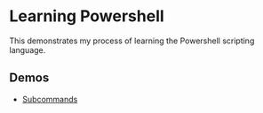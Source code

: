 # Learning Powershell

This demonstrates my process of learning the Powershell scripting language.

## Demos

- [Subcommands](Subcommands/README.md)